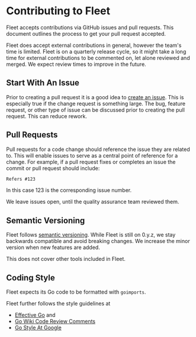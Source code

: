 # Contributing to Fleet

Fleet accepts contributions via GitHub issues and pull requests.
This document outlines the process to get your pull request accepted.

Fleet does accept external contributions in general, however the team's time is limited. Fleet is on a quarterly release cycle, so it might take a long time for external contributions to be commented on, let alone reviewed and merged. We expect review times to improve in the future.

## Start With An Issue

Prior to creating a pull request it is a good idea to [create an issue].
This is especially true if the change request is something large.
The bug, feature request, or other type of issue can be discussed prior to
creating the pull request. This can reduce rework.

[Create an issue]: https://github.com/rancher/fleet/issues/new

## Pull Requests

Pull requests for a code change should reference the issue they are related to.
This will enable issues to serve as a central point of reference for a change.
For example, if a pull request fixes or completes an issue the commit or
pull request should include:

```md
Refers #123
```

In this case 123 is the corresponding issue number.

We leave issues open, until the quality assurance team reviewed them.

## Semantic Versioning

Fleet follows [semantic versioning](https://semver.org/).
While Fleet is still on 0.y.z, we stay backwards compatible and avoid breaking changes. We increase the minor version when new features are added.

This does not cover other tools included in Fleet.

## Coding Style

Fleet expects its Go code to be formatted with `goimports`.

Fleet further follows the style guidelines at

  - [Effective Go](https://go.dev/doc/effective_go) and
  - [Go Wiki Code Review Comments](https://go.dev/wiki/CodeReviewComments)
  - [Go Style At Google](https://google.github.io/styleguide/go/guide)
